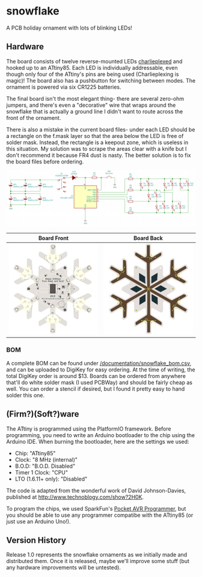 # snowflake
 A PCB holiday ornament with lots of blinking LEDs!

## Hardware
The board consists of twelve reverse-mounted LEDs [charlieplexed](https://en.wikipedia.org/wiki/Charlieplexing) and hooked up to an ATtiny85. Each LED is individually addressable, even though only four of the ATtiny's pins are being used (Charlieplexing is magic)! The board also has a pushbutton for switching between modes. The ornament is powered via six CR1225 batteries.

The final board isn't the most elegant thing- there are several zero-ohm jumpers, and there's even a "decorative" wire that wraps around the snowflake that is actually a ground line I didn't want to route across the front of the ornament.

There is also a mistake in the current board files- under each LED should be a rectangle on the f.mask layer so that the area below the LED is free of solder mask. Instead, the rectangle is a keepout zone, which is useless in this situation. My solution was to scrape the areas clear with a knife but I don't recommend it because FR4 dust is nasty. The better solution is to fix the board files before ordering.

![Snowflake Schematic](/documentation/img/snowflake_schematic.png)


Board Front             |  Board Back
:-------------------------:|:-------------------------:
![](/documentation/img/snowflake_front_render.png)  |  ![](/documentation/img/snowflake_back_render.png)

### BOM
A complete BOM can be found under [/documentation/snowflake_bom.csv](/documentation/snowflake_bom.csv), and can be uploaded to DigiKey for easy ordering. At the time of writing, the total DigiKey order is around $13. Boards can be ordered from anywhere that'll do white solder mask (I used PCBWay) and should be fairly cheap as well. You can order a stencil if desired, but I found it pretty easy to hand solder this one.

## (Firm?)(Soft?)ware
The ATtiny is programmed using the PlatformIO framework. Before programming, you need to write an Arduino bootloader to the chip using the Arduino IDE. When burning the bootloader, here are the settings we used:

+ Chip: "ATtiny85"
+ Clock: "8 MHz (internal)"
+ B.O.D: "B.O.D. Disabled"
+ Timer 1 Clock: "CPU"
+ LTO (1.6.11+ only): "Disabled"

The code is adapted from the wonderful work of David Johnson-Davies, published at http://www.technoblogy.com/show?2H0K.

To program the chips, we used SparkFun's [Pocket AVR Programmer](https://www.sparkfun.com/products/9825), but you should be able to use any programmer compatibe with the ATtiny85 (or just use an Arduino Uno!).

## Version History
Release 1.0 represents the snowflake ornaments as we initially made and distributed them. Once it is released, maybe we'll improve some stuff (but any hardware improvements will be untested).
